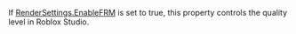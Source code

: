 If [RenderSettings.EnableFRM](https://create.roblox.com/docs/reference/engine/classes/RenderSettings#EnableFRM) is set to true, this property controls the
quality level in Roblox Studio.